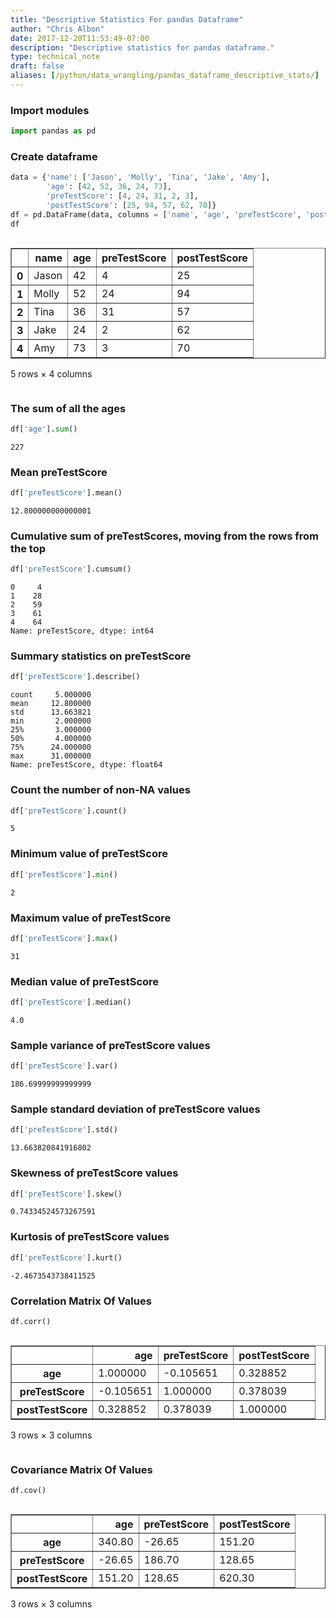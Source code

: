```yaml
---
title: "Descriptive Statistics For pandas Dataframe"
author: "Chris Albon"
date: 2017-12-20T11:53:49-07:00
description: "Descriptive statistics for pandas dataframe."
type: technical_note
draft: false
aliases: [/python/data_wrangling/pandas_dataframe_descriptive_stats/]
---
```

### Import modules


```python
import pandas as pd
```

### Create dataframe


```python
data = {'name': ['Jason', 'Molly', 'Tina', 'Jake', 'Amy'], 
        'age': [42, 52, 36, 24, 73], 
        'preTestScore': [4, 24, 31, 2, 3],
        'postTestScore': [25, 94, 57, 62, 70]}
df = pd.DataFrame(data, columns = ['name', 'age', 'preTestScore', 'postTestScore'])
df
```




<div style="max-height:1000px;max-width:1500px;overflow:auto;">
<table border="1" class="dataframe">
  <thead>
    <tr style="text-align: right;">
      <th></th>
      <th>name</th>
      <th>age</th>
      <th>preTestScore</th>
      <th>postTestScore</th>
    </tr>
  </thead>
  <tbody>
    <tr>
      <th>0</th>
      <td> Jason</td>
      <td> 42</td>
      <td>  4</td>
      <td> 25</td>
    </tr>
    <tr>
      <th>1</th>
      <td> Molly</td>
      <td> 52</td>
      <td> 24</td>
      <td> 94</td>
    </tr>
    <tr>
      <th>2</th>
      <td>  Tina</td>
      <td> 36</td>
      <td> 31</td>
      <td> 57</td>
    </tr>
    <tr>
      <th>3</th>
      <td>  Jake</td>
      <td> 24</td>
      <td>  2</td>
      <td> 62</td>
    </tr>
    <tr>
      <th>4</th>
      <td>   Amy</td>
      <td> 73</td>
      <td>  3</td>
      <td> 70</td>
    </tr>
  </tbody>
</table>
<p>5 rows × 4 columns</p>
</div>



### The sum of all the ages


```python
df['age'].sum()
```




    227



### Mean preTestScore


```python
df['preTestScore'].mean()
```




    12.800000000000001



### Cumulative sum of preTestScores, moving from the rows from the top


```python
df['preTestScore'].cumsum()
```




    0     4
    1    28
    2    59
    3    61
    4    64
    Name: preTestScore, dtype: int64



### Summary statistics on preTestScore


```python
df['preTestScore'].describe()
```




    count     5.000000
    mean     12.800000
    std      13.663821
    min       2.000000
    25%       3.000000
    50%       4.000000
    75%      24.000000
    max      31.000000
    Name: preTestScore, dtype: float64



### Count the number of non-NA values


```python
df['preTestScore'].count()
```




    5



### Minimum value of preTestScore


```python
df['preTestScore'].min()
```




    2



### Maximum value of preTestScore


```python
df['preTestScore'].max()
```




    31



### Median value of preTestScore


```python
df['preTestScore'].median()
```




    4.0



### Sample variance of preTestScore values


```python
df['preTestScore'].var()
```




    186.69999999999999



### Sample standard deviation of preTestScore values


```python
df['preTestScore'].std()
```




    13.663820841916802



### Skewness of preTestScore values


```python
df['preTestScore'].skew()
```




    0.74334524573267591



### Kurtosis of preTestScore values


```python
df['preTestScore'].kurt()
```




    -2.4673543738411525



### Correlation Matrix Of Values


```python
df.corr()
```




<div style="max-height:1000px;max-width:1500px;overflow:auto;">
<table border="1" class="dataframe">
  <thead>
    <tr style="text-align: right;">
      <th></th>
      <th>age</th>
      <th>preTestScore</th>
      <th>postTestScore</th>
    </tr>
  </thead>
  <tbody>
    <tr>
      <th>age</th>
      <td> 1.000000</td>
      <td>-0.105651</td>
      <td> 0.328852</td>
    </tr>
    <tr>
      <th>preTestScore</th>
      <td>-0.105651</td>
      <td> 1.000000</td>
      <td> 0.378039</td>
    </tr>
    <tr>
      <th>postTestScore</th>
      <td> 0.328852</td>
      <td> 0.378039</td>
      <td> 1.000000</td>
    </tr>
  </tbody>
</table>
<p>3 rows × 3 columns</p>
</div>



### Covariance Matrix Of Values


```python
df.cov()
```




<div style="max-height:1000px;max-width:1500px;overflow:auto;">
<table border="1" class="dataframe">
  <thead>
    <tr style="text-align: right;">
      <th></th>
      <th>age</th>
      <th>preTestScore</th>
      <th>postTestScore</th>
    </tr>
  </thead>
  <tbody>
    <tr>
      <th>age</th>
      <td> 340.80</td>
      <td> -26.65</td>
      <td> 151.20</td>
    </tr>
    <tr>
      <th>preTestScore</th>
      <td> -26.65</td>
      <td> 186.70</td>
      <td> 128.65</td>
    </tr>
    <tr>
      <th>postTestScore</th>
      <td> 151.20</td>
      <td> 128.65</td>
      <td> 620.30</td>
    </tr>
  </tbody>
</table>
<p>3 rows × 3 columns</p>
</div>


